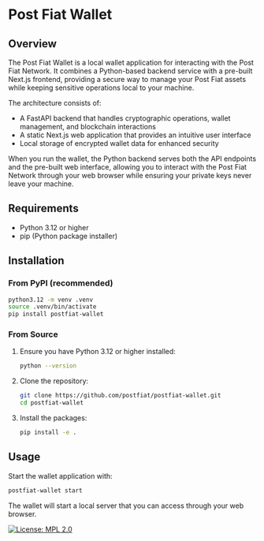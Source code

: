 # Post Fiat Wallet

## Overview
The Post Fiat Wallet is a local wallet application for interacting with the Post Fiat Network. It combines a Python-based backend service with a pre-built Next.js frontend, providing a secure way to manage your Post Fiat assets while keeping sensitive operations local to your machine.

The architecture consists of:
- A FastAPI backend that handles cryptographic operations, wallet management, and blockchain interactions
- A static Next.js web application that provides an intuitive user interface
- Local storage of encrypted wallet data for enhanced security

When you run the wallet, the Python backend serves both the API endpoints and the pre-built web interface, allowing you to interact with the Post Fiat Network through your web browser while ensuring your private keys never leave your machine.

## Requirements
- Python 3.12 or higher
- pip (Python package installer)

## Installation

### From PyPI (recommended)
```bash
python3.12 -m venv .venv
source .venv/bin/activate
pip install postfiat-wallet
```

### From Source

1. Ensure you have Python 3.12 or higher installed:
   ```bash
   python --version
   ```

2. Clone the repository:
   ```bash
   git clone https://github.com/postfiat/postfiat-wallet.git
   cd postfiat-wallet
   ```

3. Install the packages:
   ```bash
   pip install -e .
   ```

## Usage
Start the wallet application with:
   ```bash
   postfiat-wallet start
   ```

The wallet will start a local server that you can access through your web browser.

[![License: MPL 2.0](https://img.shields.io/badge/License-MPL_2.0-brightgreen.svg)](https://mozilla.org/MPL/2.0/)